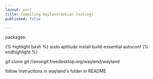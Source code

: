 ```yaml
---
layout: post
title: Compiling Wayland(debian testing)
published: false

---
```


packages:

{% highlight bash %}
sudo aptitude install build-essential autoconf
{% endhighlight %}

git clone git://anongit.freedesktop.org/wayland/wayland

follow instructions in wayland's folder in README
